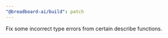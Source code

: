 ```yaml
---
"@breadboard-ai/build": patch
---
```


Fix some incorrect type errors from certain describe functions.
